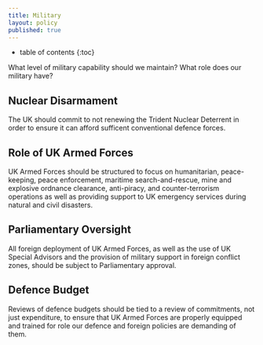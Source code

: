 ```yaml
---
title: Military
layout: policy
published: true
---
```

* table of contents 
{:toc}

What level of military capability should we maintain? What role does our military have?

## Nuclear Disarmament

The UK should commit to not renewing the Trident Nuclear Deterrent in order to ensure it can afford sufficent conventional defence forces.  

## Role of UK Armed Forces

UK Armed Forces should be structured to focus on humanitarian, peace-keeping, peace enforcement, maritime search-and-rescue, mine and explosive ordnance clearance, anti-piracy, and counter-terrorism operations as well as providing support to UK emergency services during natural and civil disasters.

## Parliamentary Oversight

All foreign deployment of UK Armed Forces, as well as the use of UK Special Advisors and the provision of military support in foreign conflict zones, should be subject to Parliamentary approval.

## Defence Budget

Reviews of defence budgets should be tied to a review of commitments, not just expenditure, to ensure that UK Armed Forces are properly equipped and trained for role our defence and foreign policies are demanding of them.
